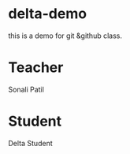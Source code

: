 # delta-demo
this is a demo for git &amp;github class.
# Teacher
Sonali Patil

# Student
Delta Student